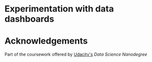 # Experimentation with data dashboards

# Acknowledgements
Part of the coursework offered by [Udacity's](https://www.udacity.com/) *Data Science Nanodegree*

